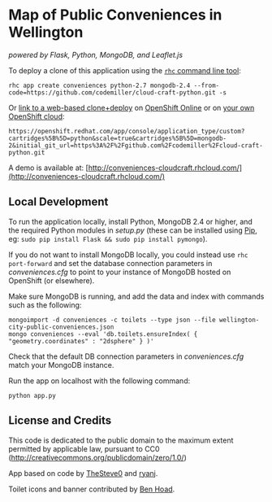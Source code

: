 # Map of Public Conveniences in Wellington
*powered by Flask, Python, MongoDB, and Leaflet.js*

To deploy a clone of this application using the [`rhc` command line tool](http://rubygems.org/gems/rhc):

    rhc app create conveniences python-2.7 mongodb-2.4 --from-code=https://github.com/codemiller/cloud-craft-python.git -s

Or [link to a web-based clone+deploy](https://openshift.redhat.com/app/console/application_type/custom?cartridges%5B%5D=python&scale=true&cartridges%5B%5D=mongodb-2&initial_git_url=https%3A%2F%2Fgithub.com%2Fcodemiller%2Fcloud-craft-python.git) on [OpenShift Online](http://OpenShift.com) or on [your own OpenShift cloud](http://openshift.github.io):

    https://openshift.redhat.com/app/console/application_type/custom?cartridges%5B%5D=python&scale=true&cartridges%5B%5D=mongodb-2&initial_git_url=https%3A%2F%2Fgithub.com%2Fcodemiller%2Fcloud-craft-python.git

A demo is available at: [http://conveniences-cloudcraft.rhcloud.com/](http://conveniences-cloudcraft.rhcloud.com/)

## Local Development

To run the application locally, install Python, MongoDB 2.4 or higher, and the required Python modules in _setup.py_ (these can be installed using [Pip](http://en.wikipedia.org/wiki/Pip_\(package_manager\)), eg: `sudo pip install Flask && sudo pip install pymongo`).

If you do not want to install MongoDB locally, you could instead use `rhc port-forward` and set the database connection parameters in _conveniences.cfg_ to point to your instance of MongoDB hosted on OpenShift (or elsewhere).

Make sure MongoDB is running, and add the data and index with commands such as the following:

	mongoimport -d conveniences -c toilets --type json --file wellington-city-public-conveniences.json
	mongo conveniences --eval 'db.toilets.ensureIndex( { "geometry.coordinates" : "2dsphere" } )'

Check that the default DB connection parameters in _conveniences.cfg_ match your MongoDB instance.

Run the app on localhost with the following command:

    python app.py

## License and Credits
This code is dedicated to the public domain to the maximum extent permitted by applicable law, pursuant to CC0 (http://creativecommons.org/publicdomain/zero/1.0/)

App based on code by [TheSteve0](https://github.com/thesteve0/pythonwebmap) and [ryanj](https://github.com/ryanj/flask-base).

Toilet icons and banner contributed by [Ben Hoad](http://benhoad.net).
